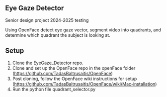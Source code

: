 ## Eye Gaze Detector 

Senior design project 2024-2025 testing

Using OpenFace detect eye gaze vector, segment video into quadrants, and determine which quadrant the subject is looking at.

## Setup

1. Clone the EyeGaze_Detector repo.
2. Clone and set up the OpenFace repo in the openFace folder (https://github.com/TadasBaltrusaitis/OpenFace)
3. Post cloning, follow the OpenFace wiki instructions for setup (https://github.com/TadasBaltrusaitis/OpenFace/wiki/Mac-installation)
4. Run the python file quadrant_selector.py
